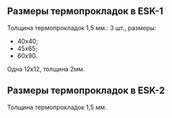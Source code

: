## Размеры термопрокладок в ESK-1

Толщина термопрокладок 1,5 мм.:
3 шт., размеры:
- 40х40;
- 45х65;
- 60х90.

Одна 12х12, толщина 2мм.

## Размеры термопрокладок в ESK-2

Толщина термопрокладок 1,5 мм.
